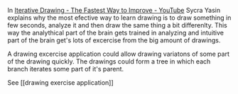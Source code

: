 In [Iterative Drawing - The Fastest Way to Improve - YouTube](https://youtu.be/k0ufz75UvHs) Sycra Yasin explains why the most efective way to learn drawing is to draw something in few seconds, analyze it and then draw the same thing a bit differenlty. This way the analythical part of the brain gets trained in analyzing and intuitive part of the brain get's lots of excercise from the big amount of drawings.

A drawing excercise application could allow drawing variatons of some part of the drawing quickly. The drawings could form a tree in which each branch iterates some part of it's parent.

See [[drawing exercise application]]